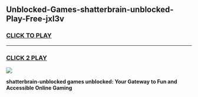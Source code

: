 
## Unblocked-Games-shatterbrain-unblocked-Play-Free-jxl3v
<h3>
<a href="https://premium76.site?title=shatterbrain-unblocked&ref=21A">CLICK TO PLAY</a></h3>
<hr>

<h3>
<a href="https://premium76.site?title=shatterbrain-unblocked&ref=21A">CLICK 2 PLAY</a>
  
</h3>

<a href="https://premium76.site?title=shatterbrain-unblocked&ref=21A"><img src="https://clearcache.store/games.png"></a>


**shatterbrain-unblocked games unblocked: Your Gateway to Fun and Accessible Online Gaming**
